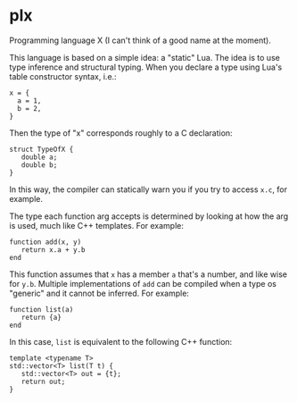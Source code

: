 # plx

Programming language X (I can't think of a good name at the moment).

This language is based on a simple idea: a "static" Lua. The idea is to use type inference and structural typing. 
When you declare a type using Lua's table constructor syntax, i.e.:

```
x = {
  a = 1,
  b = 2,
}
```

Then the type of "x"  corresponds roughly to a C declaration:

```
struct TypeOfX {
   double a;
   double b;
}
```

In this way, the compiler can statically warn you if you try to access `x.c`, for example.

The type each function arg accepts is determined by looking at how the arg is used, much
like C++ templates. For example:

```
function add(x, y) 
   return x.a + y.b
end
```

This function assumes that `x` has a member `a` that's a number, and like wise for `y.b`.
Multiple implementations of `add` can be compiled when a type os "generic" and it cannot
be inferred. For example:

```
function list(a) 
   return {a}
end
```

In this case, `list` is equivalent to the following C++ function:

```
template <typename T>
std::vector<T> list(T t) {
   std::vector<T> out = {t};
   return out;
}
```

